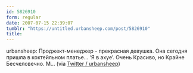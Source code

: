 ```yaml
---
id: 5826910
form: regular
date: 2007-07-15 22:39:07
tumblr: "https://untitled.urbansheep.com/post/5826910"
title:
---
```


<p>urbansheep: Проджект-менеджер - прекрасная девушка. Она сегодня пришла в коктейльном платье&hellip; &lsquo;Я в ахуе&rsquo;. Очень Красиво, но Крайне Бесчеловечно. М&hellip; (via <a href="http://twitter.com/urbansheep/statuses/151294892">Twitter / urbansheep</a>)</p>

